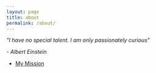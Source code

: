 ```yaml
---
layout: page
title: about
permalink: /about/
---
```


<p><i>"I have no special talent. I am only passionately curious"</i></p>
<p><i>- Albert Einstein</i></p>


- [My Mission][1]


[1]: https://worksmartz.wordpress.com/about/
